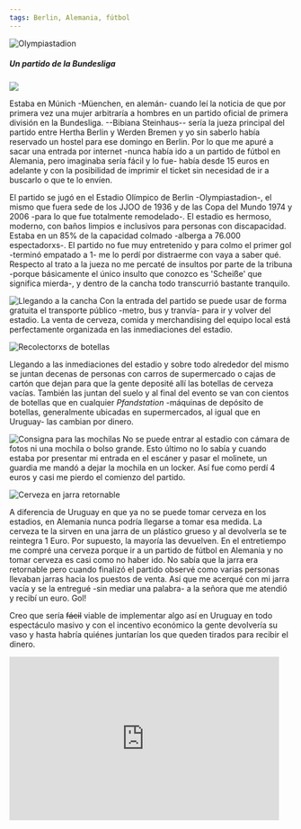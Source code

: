 ```yaml
---
tags: Berlin, Alemania, fútbol
---
```

![Olympiastadion](img/work/proj-006/thumb.jpg)
##### Un partido de la Bundesliga

![](img/work/proj-006/wrench.svg)


Estaba en Múnich -Müenchen, en alemán- cuando leí la noticia de que por primera vez una mujer arbitraría a hombres en un partido oficial de primera división en la Bundesliga. --Bibiana Steinhaus-- sería la jueza principal del partido entre Hertha Berlin y Werden Bremen y yo sin saberlo había reservado un hostel para ese domingo en Berlin. Por lo que me apuré a sacar una entrada por internet -nunca había ido a un partido de fútbol en Alemania, pero imaginaba sería fácil y lo fue- había desde 15 euros en adelante y con la posibilidad de imprimir el ticket sin necesidad de ir a buscarlo o que te lo envíen.

El partido se jugó en el Estadio Olímpico de Berlin -Olympiastadion-, el mismo que fuera sede de los JJOO de 1936 y de las Copa del Mundo 1974 y 2006 -para lo que fue totalmente remodelado-. El estadio es hermoso, moderno, con baños limpios e inclusivos para personas con discapacidad. Estaba en un 85% de la capacidad colmado -alberga a 76.000 espectadorxs-. 
El partido no fue muy entretenido y para colmo el primer gol -terminó empatado a 1- me lo perdí por distraerme con vaya a saber qué. Respecto al trato a la jueza no me percaté de insultos por parte de la tribuna -porque básicamente el único insulto que conozco es 'Scheiße' que significa mierda-, y dentro de la cancha todo transcurrió bastante tranquilo. 


![Llegando a la cancha](img/work/proj-006/IMG_20170910_135706_lzn.jpg)
Con la entrada del partido se puede usar de forma gratuita el transporte público -metro, bus y tranvía- para ir y volver del estadio. La venta de cerveza, comida y merchandising del equipo local está perfectamente organizada en las inmediaciones del estadio. 

![Recolectorxs de botellas](img/work/proj-006/IMG_20170910_140244_lzn.jpg)

Llegando a las inmediaciones del estadio y sobre todo alrededor del mismo se juntan decenas de personas con carros de supermercado o cajas de cartón que dejan para que la gente deposité allí las botellas de cerveza vacías. También las juntan del suelo y al final del evento se van con cientos de botellas que en cualquier *Pfandstation* -máquinas de depósito de botellas, generalmente ubicadas en supermercados, al igual que en Uruguay- las cambian por dinero.

![Consigna para las mochilas](img/work/proj-006/IMG_20170910_142957_lzn.jpg)
No se puede entrar al estadio con cámara de fotos ni una mochila o bolso grande. Esto último no lo sabía y cuando estaba por presentar mi entrada en el escáner y pasar el molinete, un guardia me mandó a dejar la mochila en un locker. Así fue como perdí 4 euros y casi me pierdo el comienzo del partido. 

![Cerveza en jarra retornable](img/work/proj-006/IMG_20170910_162522_lzn.jpg)

A diferencia de Uruguay en que ya no se puede tomar cerveza en los estadios, en Alemania nunca podría llegarse a tomar esa medida. La cerveza te la sirven en una jarra de un plástico grueso y al devolverla se te reintegra 1 Euro. Por supuesto, la mayoría las devuelven. En el entretiempo me compré una cerveza porque ir a un partido de fútbol en Alemania y no tomar cerveza es casi como no haber ido. No sabía que la jarra era retornable pero cuando finalizó el partido observé como varias personas llevaban jarras hacia los puestos de venta. Así que me acerqué con mi jarra vacía y se la entregué -sin mediar una palabra- a la señora que me atendió y recibí un euro. Gol!


Creo que sería ~~fácil~~ viable de implementar algo así en Uruguay en todo espectáculo masivo y con el incentivo económico la gente devolvería su vaso y hasta habría quiénes juntarían los que queden tirados para recibir el dinero. 

<iframe src="https://giphy.com/embed/XYsNDlYU4ifra" width="480" height="291" frameBorder="0" class="giphy-embed" allowFullScreen></iframe>






